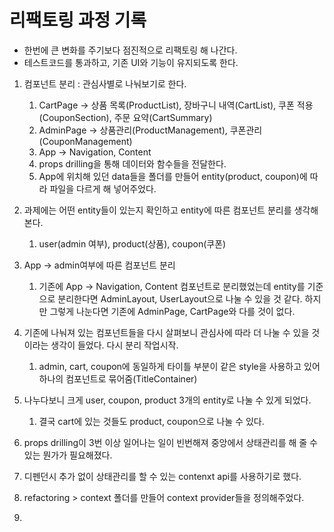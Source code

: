 # 리팩토링 과정 기록

- 한번에 큰 변화를 주기보다 점진적으로 리팩토링 해 나간다.
- 테스트코드를 통과하고, 기존 UI와 기능이 유지되도록 한다.

1. 컴포넌트 분리 : 관심사별로 나눠보기로 한다.

   1. CartPage -> 상품 목록(ProductList), 장바구니 내역(CartList), 쿠폰 적용(CouponSection), 주문 요약(CartSummary)
   2. AdminPage -> 상품관리(ProductManagement), 쿠폰관리(CouponManagement)
   3. App -> Navigation, Content
   4. props drilling을 통해 데이터와 함수들을 전달한다.
   5. App에 위치해 있던 data들을 폴더를 만들어 entity(product, coupon)에 따라 파일을 다르게 해 넣어주었다.

2. 과제에는 어떤 entity들이 있는지 확인하고 entity에 따른 컴포넌트 분리를 생각해본다.
   1. user(admin 여부), product(상품), coupon(쿠폰)
3. App -> admin여부에 따른 컴포넌트 분리

   1. 기존에 App -> Navigation, Content 컴포넌트로 분리했었는데 entity를 기준으로 분리한다면 AdminLayout, UserLayout으로 나눌 수 있을 것 같다. 하지만 그렇게 나눈다면 기존에 AdminPage, CartPage와 다를 것이 없다.

4. 기존에 나눠져 있는 컴포넌트들을 다시 살펴보니 관심사에 따라 더 나눌 수 있을 것이라는 생각이 들었다. 다시 분리 작업시작.
   1. admin, cart, coupon에 동일하게 타이틀 부분이 같은 style을 사용하고 있어 하나의 컴포넌트로 묶어줌(TitleContainer)
5. 나누다보니 크게 user, coupon, product 3개의 entity로 나눌 수 있게 되었다.
   1. 결국 cart에 있는 것들도 product, coupon으로 나눌 수 있다.
6. props drilling이 3번 이상 일어나는 일이 빈번해져 중앙에서 상태관리를 해 줄 수 있는 뭔가가 필요해졌다.
7. 디펜던시 추가 없이 상태관리를 할 수 있는 contenxt api를 사용하기로 했다.
8. refactoring > context 폴더를 만들어 context provider들을 정의해주었다.
9.
